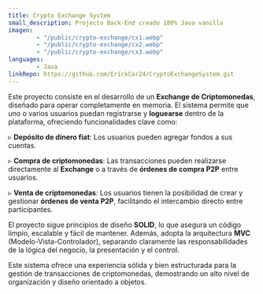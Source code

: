 ```yaml
---
title: Crypto Exchange System
small_description: Projecto Back-End creado 100% Java vanilla
imagen: 
        - "/public/crypto-exchange/cx1.webp"
        - "/public/crypto-exchange/cx2.webp"
        - "/public/crypto-exchange/cx3.webp"
languages: 
        - Java
linkRepo: https://github.com/ErickCor24/CryptoExchangeSystem.git
---
```


Este proyecto consiste en el desarrollo de un **Exchange de Criptomonedas**, diseñado para operar completamente en memoria. El sistema permite que uno o varios usuarios puedan registrarse y **loguearse** dentro de la plataforma, ofreciendo funcionalidades clave como:  

▹ **Depósito de dinero fiat**: Los usuarios pueden agregar fondos a sus cuentas.  

▹ **Compra de criptomonedas**: Las transacciones pueden realizarse directamente al **Exchange** o a través de **órdenes de compra P2P** entre usuarios.  

▹ **Venta de criptomonedas**: Los usuarios tienen la posibilidad de crear y gestionar **órdenes de venta P2P**, facilitando el intercambio directo entre participantes.  

El proyecto sigue principios de diseño **SOLID**, lo que asegura un código limpio, escalable y fácil de mantener. Además, adopta la arquitectura **MVC** (Modelo-Vista-Controlador), separando claramente las responsabilidades de la lógica del negocio, la presentación y el control.  

Este sistema ofrece una experiencia sólida y bien estructurada para la gestión de transacciones de criptomonedas, demostrando un alto nivel de organización y diseño orientado a objetos.